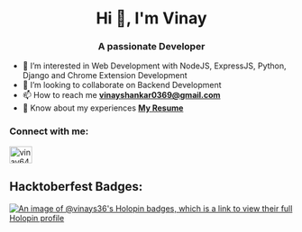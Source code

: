 <h1 align="center">Hi 👋, I'm Vinay</h1>
<h3 align="center">A passionate Developer</h3>

- 🔭 I’m interested in Web Development with NodeJS, ExpressJS, Python, Django and Chrome Extension Development
- 👯 I’m looking to collaborate on Backend Development
- 📫 How to reach me **vinayshankar0369@gmail.com**
- 📄 Know about my experiences **[My Resume](https://drive.google.com/file/d/1TMpw_1dKN7SMjNtLoicIILRP-lU8_fMH/view?usp=sharing)**

<h3 align="left">Connect with me:</h3>
<p align="left">
<a href="https://linkedin.com/in/vinay64" target="blank"><img align="center" src="https://raw.githubusercontent.com/rahuldkjain/github-profile-readme-generator/master/src/images/icons/Social/linked-in-alt.svg" alt="vinay64" height="30" width="40" /></a>
</p>

<!--
**vinay-s36/vinay-s36** is a ✨ _special_ ✨ repository because its `README.md` (this file) appears on your GitHub profile.

Here are some ideas to get you started:

- 🌱 I’m currently learning ...
- 🤔 I’m looking for help with ...
- 💬 Ask me about ...
- 📫 How to reach me: ...
- 😄 Pronouns: ...
- ⚡ Fun fact: ...
-->

## Hacktoberfest Badges:
[![An image of @vinays36's Holopin badges, which is a link to view their full Holopin profile](https://holopin.me/vinays36)](https://holopin.io/@vinays36)

